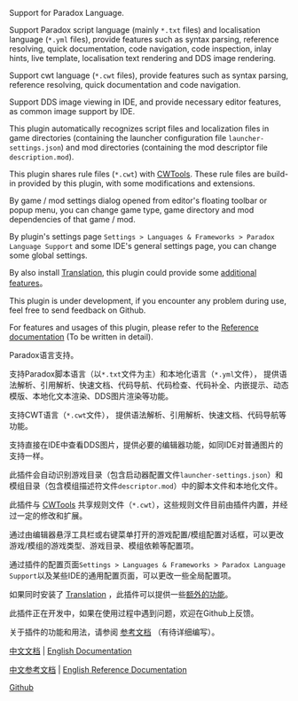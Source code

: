 <p>Support for Paradox Language.</p>
<p>Support Paradox script language (mainly <code>*.txt</code> files) and localisation language (<code>*.yml</code> files),
provide features such as syntax parsing, reference resolving, quick documentation, code navigation, code inspection,
inlay hints, live template,
localisation text rendering and DDS image rendering.</p>
<p>Support cwt language (<code>*.cwt</code> files),
provide features such as syntax parsing, reference resolving, quick documentation and code navigation.</p>
<p>Support DDS image viewing in IDE, and provide necessary editor features, as common image support by IDE.</p>
<p>This plugin automatically recognizes script files and localization files in game directories (containing the launcher configuration file <code>launcher-settings.json</code>) and mod directories (containing the mod descriptor file <code>description.mod</code>).</p>
<p>This plugin shares rule files (<code>*.cwt</code>) with <a href="https://github.com/cwtools/cwtools-vscode">CWTools</a>.
These rule files are build-in provided by this plugin, with some modifications and extensions.</p>
<p>By game / mod settings dialog opened from editor&#39;s floating toolbar or popup menu,
you can change game type, game directory and mod dependencies of that game / mod.</p>
<p>By plugin&#39;s settings page <code>Settings &gt; Languages &amp; Frameworks &gt; Paradox Language Support</code>
and some IDE&#39;s general settings page,
you can change some global settings.</p>
<p>By also install <a href="https://github.com/YiiGuxing/TranslationPlugin">Translation</a>,
this plugin could provide some <a href="https://windea.icu/Paradox-Language-Support/#/end/plugin-integration.md">additional features</a>。</p>
<p>This plugin is under development, if you encounter any problem during use, feel free to send feedback on Github.</p>
<p>For features and usages of this plugin, please refer to the <a href="https://windea.icu/Paradox-Language-Support/#/en/">Reference documentation</a> (To be written in detail).</p>

<p>Paradox语言支持。</p>
<p>支持Paradox脚本语言（以<code>*.txt</code>文件为主）和本地化语言（<code>*.yml</code>文件），
提供语法解析、引用解析、快速文档、代码导航、代码检查、代码补全、内嵌提示、动态模版、本地化文本渲染、DDS图片渲染等功能。</p>
<p>支持CWT语言（<code>*.cwt</code>文件），
提供语法解析、引用解析、快速文档、代码导航等功能。</p>
<p>支持直接在IDE中查看DDS图片，提供必要的编辑器功能，如同IDE对普通图片的支持一样。</p>
<p>此插件会自动识别游戏目录（包含启动器配置文件<code>launcher-settings.json</code>）和模组目录（包含模组描述符文件<code>descriptor.mod</code>）中的脚本文件和本地化文件。</p>
<p>此插件与 <a href="https://github.com/cwtools/cwtools-vscode">CWTools</a> 共享规则文件（<code>*.cwt</code>），这些规则文件目前由插件内置，并经过一定的修改和扩展。</p>
<p>通过由编辑器悬浮工具栏或右键菜单打开的游戏配置/模组配置对话框，可以更改游戏/模组的游戏类型、游戏目录、模组依赖等配置项。</p>
<p>通过插件的配置页面<code>Settings &gt; Languages &amp; Frameworks &gt; Paradox Language Support</code>以及某些IDE的通用配置页面，可以更改一些全局配置项。</p>
<p>如果同时安装了 <a href="https://github.com/YiiGuxing/TranslationPlugin">Translation</a> ，此插件可以提供一些<a href="https://windea.icu/Paradox-Language-Support/#/zh/plugin-integration.md">额外的功能</a>。</p>
<p>此插件正在开发中，如果在使用过程中遇到问题，欢迎在Github上反馈。</p>
<p>关于插件的功能和用法，请参阅 <a href="https://windea.icu/Paradox-Language-Support/#/zh/">参考文档</a> （有待详细编写）。</p>

<p>
  <a href="https://github.com/DragonKnightOfBreeze/Paradox-Language-Support/blob/master/README.md">中文文档</a> |
  <a href="https://github.com/DragonKnightOfBreeze/Paradox-Language-Support/blob/master/README_en.md">English Documentation</a>
</p>
<p>
  <a href="https://windea.icu/Paradox-Language-Support/#/zh/">中文参考文档</a> |
  <a href="https://windea.icu/Paradox-Language-Support/#/en/">English Reference Documentation</a>
</p>
<p>
  <a href="https://github.com/DragonKnightOfBreeze/Paradox-Language-Support">Github</a>
</p>